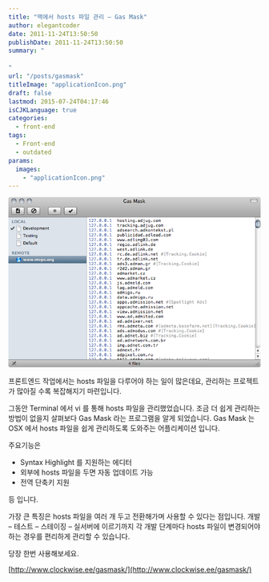 ```yaml
---
title: "맥에서 hosts 파일 관리 – Gas Mask"
author: elegantcoder
date: 2011-11-24T13:50:50
publishDate: 2011-11-24T13:50:50
summary: "

"
url: "/posts/gasmask"
titleImage: "applicationIcon.png"
draft: false
lastmod: 2015-07-24T04:17:46
isCJKLanguage: true
categories:
  - front-end
tags:
  - Front-end
  - outdated
params:
  images:
    - "applicationIcon.png"
---
```

![Gas Mask 스크린샷](screenshot1.png)

프론트엔드 작업에서는 hosts 파일을 다루어야 하는 일이 많은데요, 관리하는 프로젝트가 많아질 수록 복잡해지기 마련입니다.

그동안 Terminal 에서 vi 를 통해 hosts 파일을 관리했었습니다. 조금 더 쉽게 관리하는 방법이 없을지 살펴보다 Gas Mask 라는 프로그램을 알게 되었습니다. Gas Mask 는 OSX 에서 hosts 파일을 쉽게 관리하도록 도와주는 어플리케이션 입니다.

주요기능은

-   Syntax Highlight 를 지원하는 에디터
-   외부에 hosts 파일을 두면 자동 업데이트 가능
-   전역 단축키 지원

등 입니다.

가장 큰 특징은 hosts 파일을 여러 개 두고 전환해가며 사용할 수 있다는 점입니다. 개발 – 테스트 – 스테이징 – 실서버에 이르기까지 각 개발 단계마다 hosts 파일이 변경되어야 하는 경우를 편리하게 관리할 수 있습니다.

당장 한번 사용해보세요.

[http://www.clockwise.ee/gasmask/](http://www.clockwise.ee/gasmask/)